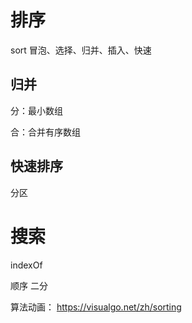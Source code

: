 # 排序
sort
冒泡、选择、归并、插入、快速

## 归并
分：最小数组

合：合并有序数组

## 快速排序

分区

# 搜索
indexOf

顺序
二分


算法动画： https://visualgo.net/zh/sorting
